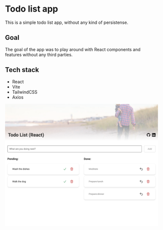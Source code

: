 # Todo list app

This is a simple todo list app, without any kind of persistense.

## Goal

The goal of the app was to play around with React components and features without any third parties.

## Tech stack

- React
- Vite
- TailwindCSS
- Axios

![React todo app screenshot](./public//localhost_4200_.png)
